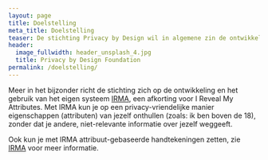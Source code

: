 ```yaml
---
layout: page
title: Doelstelling
meta_title: Doelstelling
teaser: De stichting Privacy by Design wil in algemene zin de ontwikkeling en het gebruik van open, privacy-vriendelijke en goed-beveiligde ICT bevorderen.
header:
  image_fullwidth: header_unsplash_4.jpg
  title: Privacy by Design Foundation
permalink: /doelstelling/
---
```


Meer in het bijzonder richt de stichting zich op de ontwikkeling en
het gebruik van het eigen systeem [IRMA](/irma), een afkorting voor I
Reveal My Attributes.  Met IRMA kun je op een privacy-vriendelijke
manier eigenschappen (attributen) van jezelf onthullen (zoals: ik ben
boven de 18), zonder dat je andere, niet-relevante informatie over
jezelf weggeeft.

Ook kun je met IRMA attribuut-gebaseerde handtekeningen zetten,
zie [IRMA](/irma) voor meer informatie.

